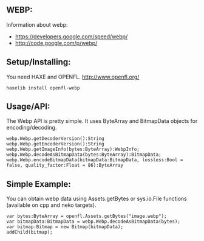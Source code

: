 ## WEBP:

Information about webp:
* https://developers.google.com/speed/webp/
* http://code.google.com/p/webp/

## Setup/Installing:

You need HAXE and OPENFL. http://www.openfl.org/

```
haxelib install openfl-webp
```

## Usage/API:

The Webp API is pretty simple. It uses ByteArray and BitmapData objects for encoding/decoding.

```as3
webp.Webp.getDecoderVersion():String
webp.Webp.getEncoderVersion():String
webp.Webp.getImageInfo(bytes:ByteArray):WebpInfo;
webp.Webp.decodeAsBitmapData(bytes:ByteArray):BitmapData;
webp.Webp.encodeBitmapData(bitmapData:BitmapData, lossless:Bool = false, quality_factor:Float = 86):ByteArray
```

## Simple Example:

You can obtain webp data using Assets.getBytes or sys.io.File functions (available on cpp and neko targets).

```as3
var bytes:ByteArray = openfl.Assets.getBytes("image.webp");
var bitmapData:BitmapData = webp.Webp.decodeAsBitmapData(bytes);
var bitmap:Bitmap = new Bitmap(bitmapData);
addChild(bitmap);
```